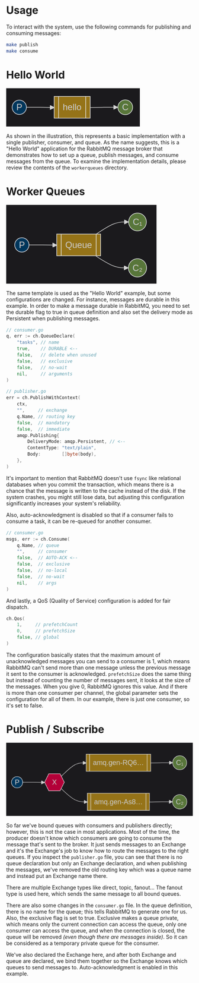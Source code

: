 # Usage
To interact with the system, use the following commands for publishing and consuming messages:
```bash
make publish
make consume
```

# Hello World
![Hello World](./img/hello-world.png)

As shown in the illustration, this represents a basic implementation with a single publisher, consumer, and queue. As the name suggests, this is a "Hello World" application for the RabbitMQ message broker that demonstrates how to set up a queue, publish messages, and consume messages from the queue. To examine the implementation details, please review the contents of the `workerqueues` directory.

# Worker Queues
![Work Queues](./img/work-queues.png)

The same template is used as the "Hello World" example, but some configurations are changed. For instance, messages are durable in this example. In order to make a message durable in RabbitMQ, you need to set the durable flag to true in queue definition and also set the delivery mode as Persistent when publishing messages.
```go
// consumer.go
q, err := ch.QueueDeclare(
	"tasks", // name
	true,    // DURABLE <--
	false,   // delete when unused
	false,   // exclusive
	false,   // no-wait
	nil,     // arguments
)
```

```go
// publisher.go
err = ch.PublishWithContext(
	ctx,
	"",     // exchange
	q.Name, // routing key
	false,  // mandatory
	false,  // immediate
	amqp.Publishing{
		DeliveryMode: amqp.Persistent, // <--
		ContentType: "text/plain",
		Body:        []byte(body),
	},
)
```

It's important to mention that RabbitMQ doesn't use `fsync` like relational databases when you commit the transaction, which means there is a chance that the message is written to the cache instead of the disk. If the system crashes, you might still lose data, but adjusting this configuration significantly increases your system's reliability.

Also, auto-acknowledgment is disabled so that if a consumer fails to consume a task, it can be re-queued for another consumer.

```go
// consumer.go
msgs, err := ch.Consume(
	q.Name, // queue
	"",     // consumer
	false,  // AUTO-ACK <--
	false,  // exclusive
	false,  // no-local
	false,  // no-wait
	nil,    // args
)
```

And lastly, a QoS (Quality of Service) configuration is added for fair dispatch.
```go
ch.Qos(
	1,     // prefetchCount
	0,     // prefetchSize
	false, // global
)
```

The configuration basically states that the maximum amount of unacknowledged messages you can send to a consumer is 1, which means RabbitMQ can't send more than one message unless the previous message it sent to the consumer is acknowledged. `prefetchSize` does the same thing but instead of counting the number of messages sent, it looks at the size of the messages. When you give 0, RabbitMQ ignores this value. And if there is more than one consumer per channel, the global parameter sets the configuration for all of them. In our example, there is just one consumer, so it's set to false.

# Publish / Subscribe
![Publish / Subscribe](./img/pub-sub.png)

So far we've bound queues with consumers and publishers directly; however, this is not the case in most applications. Most of the time, the producer doesn't know which consumers are going to consume the message that's sent to the broker. It just sends messages to an Exchange and it's the Exchange's job to know how to route the messages to the right queues. If you inspect the `publisher.go` file, you can see that there is no queue declaration but only an Exchange declaration, and when publishing the messages, we've removed the old routing key which was a queue name and instead put an Exchange name there.

There are multiple Exchange types like direct, topic, fanout... The fanout type is used here, which sends the same message to all bound queues.

There are also some changes in the `consumer.go` file. In the queue definition, there is no name for the queue; this tells RabbitMQ to generate one for us. Also, the exclusive flag is set to true. Exclusive makes a queue private, which means only the current connection can access the queue, only one consumer can access the queue, and when the connection is closed, the queue will be removed *(even though there are messages inside)*. So it can be considered as a temporary private queue for the consumer.

We've also declared the Exchange here, and after both Exchange and queue are declared, we bind them together so the Exchange knows which queues to send messages to. Auto-acknowledgment is enabled in this example.